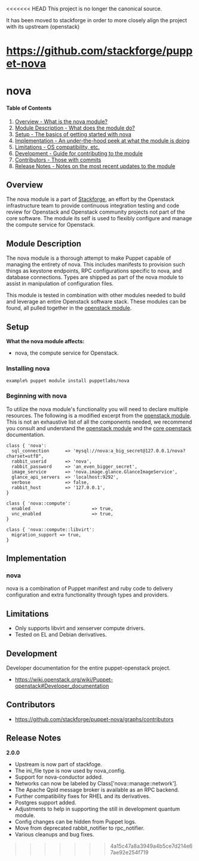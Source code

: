 <<<<<<< HEAD
This project is no longer the canonical source.

It has been moved to stackforge in order to more closely align the project with its upstream (openstack)

https://github.com/stackforge/puppet-nova
=======
nova
=======

#### Table of Contents

1. [Overview - What is the nova module?](#overview)
2. [Module Description - What does the module do?](#module-description)
3. [Setup - The basics of getting started with nova](#setup)
4. [Implementation - An under-the-hood peek at what the module is doing](#implementation)
5. [Limitations - OS compatibility, etc.](#limitations)
6. [Development - Guide for contributing to the module](#development)
7. [Contributors - Those with commits](#contributors)
8. [Release Notes - Notes on the most recent updates to the module](#release-notes)

Overview
--------

The nova module is a part of [Stackforge](https://github.com/stackfoge), an effort by the Openstack infrastructure team to provide continuous integration testing and code review for Openstack and Openstack community projects not part of the core software.  The module its self is used to flexibly configure and manage the compute service for Openstack.

Module Description
------------------

The nova module is a thorough attempt to make Puppet capable of managing the entirety of nova.  This includes manifests to provision such things as keystone endpoints, RPC configurations specific to nova, and database connections.  Types are shipped as part of the nova module to assist in manipulation of configuration files.

This module is tested in combination with other modules needed to build and leverage an entire Openstack software stack.  These modules can be found, all pulled together in the [openstack module](https://github.com/stackforge/puppet-openstack).

Setup
-----

**What the nova module affects:**

* nova, the compute service for Openstack.

### Installing nova

    example% puppet module install puppetlabs/nova

### Beginning with nova

To utilize the nova module's functionality you will need to declare multiple resources.  The following is a modified excerpt from the [openstack module](https://github.com/stackfoge/puppet-openstack).  This is not an exhaustive list of all the components needed, we recommend you consult and understand the [openstack module](https://github.com/stackfoge/puppet-openstack) and the [core openstack](http://docs.openstack.org) documentation.

```puppet
class { 'nova':
  sql_connection      => 'mysql://nova:a_big_secret@127.0.0.1/nova?charset=utf8",
  rabbit_userid       => 'nova',
  rabbit_password     => 'an_even_bigger_secret',
  image_service       => 'nova.image.glance.GlanceImageService',
  glance_api_servers  => 'localhost:9292',
  verbose             => false,
  rabbit_host         => '127.0.0.1',
}

class { 'nova::compute':
  enabled                       => true,
  vnc_enabled                   => true,
}

class { 'nova::compute::libvirt':
  migration_support => true,
}
```

Implementation
--------------

### nova

nova is a combination of Puppet manifest and ruby code to delivery configuration and extra functionality through types and providers.

Limitations
------------

* Only supports libvirt and xenserver compute drivers.
* Tested on EL and Debian derivatives.

Development
-----------

Developer documentation for the entire puppet-openstack project.

* https://wiki.openstack.org/wiki/Puppet-openstack#Developer_documentation

Contributors
------------

* https://github.com/stackforge/puppet-nova/graphs/contributors

Release Notes
-------------

**2.0.0**

* Upstream is now part of stackfoge.
* The ini_file type is now used by nova_config.
* Support for nova-conductor added.
* Networks can now be labeled by Class['nova::manage::network'].
* The Apache Qpid message broker is available as an RPC backend.
* Further compatibility fixes for RHEL and its derivatives.
* Postgres support added.
* Adjustments to help in supporting the still in development quantum module.
* Config changes can be hidden from Puppet logs.
* Move from deprecated rabbit_notifier to rpc_notifier.
* Various cleanups and bug fixes.
>>>>>>> 4a15c47a8a3949a4b5ce7d214e67ae92e254f719
